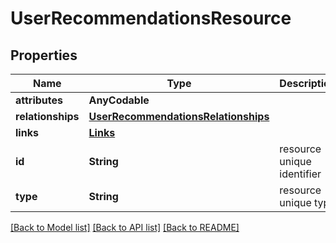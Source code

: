 # UserRecommendationsResource

## Properties
Name | Type | Description | Notes
------------ | ------------- | ------------- | -------------
**attributes** | **AnyCodable** |  | [optional] 
**relationships** | [**UserRecommendationsRelationships**](UserRecommendationsRelationships.md) |  | [optional] 
**links** | [**Links**](Links.md) |  | [optional] 
**id** | **String** | resource unique identifier | 
**type** | **String** | resource unique type | 

[[Back to Model list]](../README.md#documentation-for-models) [[Back to API list]](../README.md#documentation-for-api-endpoints) [[Back to README]](../README.md)


